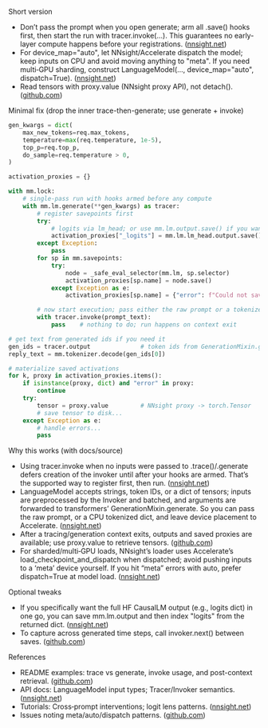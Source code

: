 Short version
- Don’t pass the prompt when you open generate; arm all .save() hooks first, then start the run with tracer.invoke(...). This guarantees no early-layer compute happens before your registrations. ([nnsight.net](https://nnsight.net/_modules/nnsight/models/NNsightModel/?utm_source=openai))
- For device_map="auto", let NNsight/Accelerate dispatch the model; keep inputs on CPU and avoid moving anything to "meta". If you need multi‑GPU sharding, construct LanguageModel(..., device_map="auto", dispatch=True). ([nnsight.net](https://nnsight.net/_modules/nnsight/models/NNsightModel/?utm_source=openai))
- Read tensors with proxy.value (NNsight proxy API), not detach(). ([github.com](https://github.com/ndif-team/nnsight/blob/main/README.md?utm_source=openai))

Minimal fix (drop the inner trace-then-generate; use generate + invoke)
```python
gen_kwargs = dict(
    max_new_tokens=req.max_tokens,
    temperature=max(req.temperature, 1e-5),
    top_p=req.top_p,
    do_sample=req.temperature > 0,
)

activation_proxies = {}

with mm.lock:
    # single-pass run with hooks armed before any compute
    with mm.lm.generate(**gen_kwargs) as tracer:
        # register savepoints first
        try:
            # logits via lm_head; or use mm.lm.output.save() if you want the full HF output dict
            activation_proxies["_logits"] = mm.lm.lm_head.output.save()
        except Exception:
            pass
        for sp in mm.savepoints:
            try:
                node = _safe_eval_selector(mm.lm, sp.selector)
                activation_proxies[sp.name] = node.save()
            except Exception as e:
                activation_proxies[sp.name] = {"error": f"Could not save '{sp.selector}': {e}"}

        # now start execution; pass either the raw prompt or a tokenized dict (on CPU)
        with tracer.invoke(prompt_text):
            pass    # nothing to do; run happens on context exit

# get text from generated ids if you need it
gen_ids = tracer.output              # token ids from GenerationMixin.generate
reply_text = mm.tokenizer.decode(gen_ids[0])

# materialize saved activations
for k, proxy in activation_proxies.items():
    if isinstance(proxy, dict) and "error" in proxy:
        continue
    try:
        tensor = proxy.value         # NNsight proxy -> torch.Tensor
        # save tensor to disk...
    except Exception as e:
        # handle errors...
        pass
```

Why this works (with docs/source)
- Using tracer.invoke when no inputs were passed to .trace()/.generate defers creation of the invoker until after your hooks are armed. That’s the supported way to register first, then run. ([nnsight.net](https://nnsight.net/_modules/nnsight/models/NNsightModel/?utm_source=openai))
- LanguageModel accepts strings, token IDs, or a dict of tensors; inputs are preprocessed by the Invoker and batched, and arguments are forwarded to transformers’ GenerationMixin.generate. So you can pass the raw prompt, or a CPU tokenized dict, and leave device placement to Accelerate. ([nnsight.net](https://nnsight.net/_modules/nnsight/modeling/language/?utm_source=openai))
- After a tracing/generation context exits, outputs and saved proxies are available; use proxy.value to retrieve tensors. ([github.com](https://github.com/ndif-team/nnsight/blob/main/README.md?utm_source=openai))
- For sharded/multi‑GPU loads, NNsight’s loader uses Accelerate’s load_checkpoint_and_dispatch when dispatched; avoid pushing inputs to a ‘meta’ device yourself. If you hit “meta” errors with auto, prefer dispatch=True at model load. ([nnsight.net](https://nnsight.net/_modules/nnsight/models/NNsightModel/?utm_source=openai))

Optional tweaks
- If you specifically want the full HF CausalLM output (e.g., logits dict) in one go, you can save mm.lm.output and then index "logits" from the returned dict. ([nnsight.net](https://nnsight.net/notebooks/tutorials/get_started/start_remote_access/?utm_source=openai))
- To capture across generated time steps, call invoker.next() between saves. ([github.com](https://github.com/ndif-team/nnsight?utm_source=openai))

References
- README examples: trace vs generate, invoke usage, and post-context retrieval. ([github.com](https://github.com/ndif-team/nnsight?utm_source=openai))
- API docs: LanguageModel input types; Tracer/Invoker semantics. ([nnsight.net](https://nnsight.net/documentation/models/?utm_source=openai))
- Tutorials: Cross‑prompt interventions; logit lens patterns. ([nnsight.net](https://nnsight.net/notebooks/features/cross_prompt/?utm_source=openai))
- Issues noting meta/auto/dispatch patterns. ([github.com](https://github.com/ndif-team/nnsight/issues/83?utm_source=openai))
